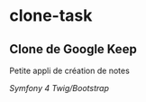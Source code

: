 # clone-task
 
## Clone de Google Keep

Petite appli de création de notes

*Symfony 4*
*Twig/Bootstrap*